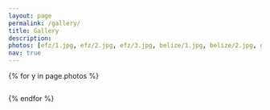 ```yaml
---
layout: page
permalink: /gallery/
title: Gallery
description:
photos: [efz/1.jpg, efz/2.jpg, efz/3.jpg, belize/1.jpg, belize/2.jpg, guozijian/1.jpg, guozijian/2.jpg, guozijian/3.jpg, guozijian/4.jpg,guozijian/5.jpg,guozijian/6.jpg, wuzhen/4.jpg, wuzhen/5.jpg, wuzhen/6.jpg, winter19/17.JPG, wuzhen/1.jpg, wuzhen/2.jpg, wuzhen/3.jpg,  wuzhen/7.jpg, yosemite/1.jpg,yosemite/3.jpg, highway1/1.JPG, highway1/3.jpg, highway1/7.jpg, highway1/6.jpg,  winter19/1.JPG, winter19/2.JPG,  winter19/4.JPG, winter19/5.JPG, winter19/15.JPG, winter19/16.JPG, winter19/6.JPG, winter19/7.JPG, winter19/8.JPG, winter19/9.JPG, winter19/10.JPG, winter19/11.JPG, winter19/12.JPG, winter19/13.JPG, maldives/1.JPG, maldives/2.JPG, maldives/3.JPG,]
nav: true
---
```


<div class="row justify-content-sm-center">

{% for y in page.photos %}

  <div class="col-sm-4 mt-3 mt-md-0">
      <a href="{{ '/assets/img/photography/' | relative_url }}{{y}}"><img class="img-fluid rounded z-depth-1" src="{{ '/assets/img/photography/' | relative_url }}{{y}}"  alt="" title="example image"/></a>
  </div>


{% endfor %}
</div>


<!--
<div class="publications">

{% for y in page.photos %}
  <h2 class="year">{{y}}</h2>
  {% bibliography -f papers -q @*[year={{y}}]* %}
{% endfor %}

</div> -->
